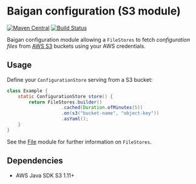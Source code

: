 # Baigan configuration (S3 module)

[![Maven Central](https://img.shields.io/maven-central/v/org.zalando/baigan-config.svg)](https://maven-badges.herokuapp.com/maven-central/org.zalando/baigan-config)
[![Build Status](https://img.shields.io/travis/lukasniemeier-zalando/baigan-config/master.svg)](https://travis-ci.org/lukasniemeier-zalando/baigan-config)

Baigan configuration module allowing a `FileStores` to fetch *configuration files* from [AWS S3](https://aws.amazon.com/s3/) buckets
using your AWS credentials.

## Usage

Define your `ConfigurationStore` serving from a S3 bucket:

```java
class Example {
    static ConfigurationStore store() {
        return FileStores.builder()
                    .cached(Duration.ofMinutes(5))
                    .on(s3("bucket-name", "object-key"))
                    .asYaml();        
    }
}
```

See the [File](../file) module for further information on `FileStores`.

## Dependencies

* AWS Java SDK S3 1.11+
